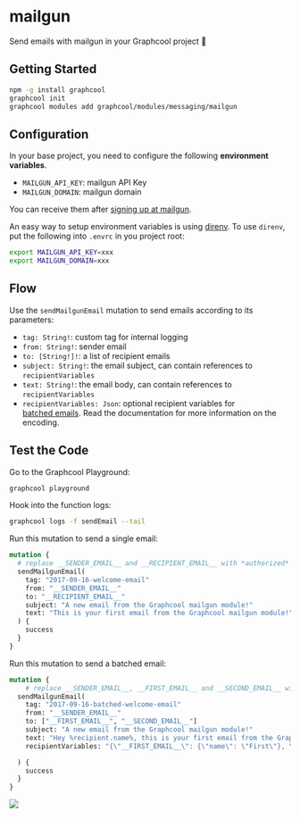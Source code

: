 # mailgun

Send emails with mailgun in your Graphcool project 🎁

## Getting Started

```sh
npm -g install graphcool
graphcool init
graphcool modules add graphcool/modules/messaging/mailgun
```

## Configuration

In your base project, you need to configure the following **environment variables**.

- `MAILGUN_API_KEY`: mailgun API Key
- `MAILGUN_DOMAIN`: mailgun domain

You can receive them after [signing up at mailgun](https://app.mailgun.com/app/dashboard).

An easy way to setup environment variables is using [direnv](https://direnv.net/).
To use `direnv`, put the following into `.envrc` in you project root:

```sh
export MAILGUN_API_KEY=xxx
export MAILGUN_DOMAIN=xxx
```

## Flow

Use the `sendMailgunEmail` mutation to send emails according to its parameters:

* `tag: String!`: custom tag for internal logging
* `from: String!`: sender email
* `to: [String!]!`: a list of recipient emails
* `subject: String!`: the email subject, can contain references to `recipientVariables`
* `text: String!`: the email body, can contain references to `recipientVariables`
* `recipientVariables: Json`: optional recipient variables for [batched emails](http://mg-documentation.readthedocs.io/en/latest/user_manual.html#batch-sending). Read the documentation for more information on the encoding.

## Test the Code

Go to the Graphcool Playground:

```sh
graphcool playground
```

Hook into the function logs:

```sh
graphcool logs -f sendEmail --tail
```

Run this mutation to send a single email:

```graphql
mutation {
  # replace __SENDER_EMAIL__ and __RECIPIENT_EMAIL__ with *authorized* email addresses!
  sendMailgunEmail(
    tag: "2017-09-16-welcome-email"
    from: "__SENDER_EMAIL__"
    to: "__RECIPIENT_EMAIL__"
    subject: "A new email from the Graphcool mailgun module!"
    text: "This is your first email from the Graphcool mailgun module!"
  ) {
    success
  }
}
```

Run this mutation to send a batched email:

```graphql
mutation {
    # replace __SENDER_EMAIL__, __FIRST_EMAIL__ and __SECOND_EMAIL__ with *authorized* email addresses!
  sendMailgunEmail(
    tag: "2017-09-16-batched-welcome-email"
    from: "__SENDER_EMAIL__"
    to: ["__FIRST_EMAIL__", "__SECOND_EMAIL__"]
    subject: "A new email from the Graphcool mailgun module!"
    text: "Hey %recipient.name%, this is your first email from the Graphcool mailgun module!"
    recipientVariables: "{\"__FIRST_EMAIL__\": {\"name\": \"First\"}, \"__SECOND_EMAIL__\": {\"name\": \"Second\"}}"

  ) {
    success
  }
}
```

![](http://i.imgur.com/5RHR6Ku.png)
